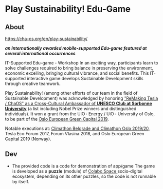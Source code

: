 # Play Sustainability! Edu-Game

## About

https://cha-os.org/en/play-sustainability/

***an internationally awarded mobile-supported  Edu-game featured at several international occurrences***

IT-Supported Edu-game - Workshop
In an exciting way, participants learn to solve challenges required to bring balance in preserving the environment, economic excelling, bringing cultural vibrance, and social benefits. This IT-supported interactive game develops Sustainable Development skills through creative teamwork.

Play Sustainability! (among other efforts of our team in the field of Sustainable Development) was acknowledged by honoring ["ReMaking Tesla / ChaOS" as a Cross-Cultural Ambassador of **UNESCO Club at Sorbonne University**](https://lewebpedagogique.com/clubunescosorbonne/club-ambassadors/) (a list including Nobel Prize winners and distinguished individuals).
It won a grant from the UiO : Energy / UiO : University of Oslo, to be part of the [Oslo European Green Capital 2019](https://www.greencapital2019.com/).

Notable executions at: [Climathon Belgrade and Climathon Oslo 2019/20](https://cha-os.org/en/climathon-remaking-tesla-2019-20-report/), Tesla Eco Forum 2017, Forum Vlasina 2018, and Oslo European Green Capital 2019 (Norway).

## Dev

- The provided code is a code for demonstration of app/game
The game is developed as a **puzzle** (module) of [Colabo.Space ](https://www.colabo.space) socio-digital ecosystem, depending on its other puzzles, so the code is not runnable by itself.
